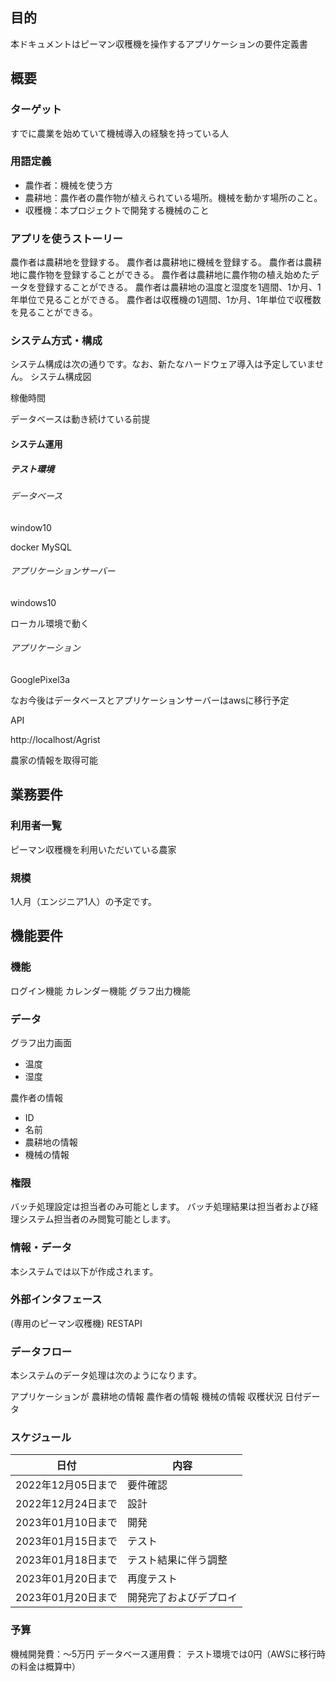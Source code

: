 ## 目的

本ドキュメントはピーマン収穫機を操作するアプリケーションの要件定義書

## 概要


### ターゲット
すでに農業を始めていて機械導入の経験を持っている人

### 用語定義
- 農作者：機械を使う方
- 農耕地：農作者の農作物が植えられている場所。機械を動かす場所のこと。
- 収穫機：本プロジェクトで開発する機械のこと


###  アプリを使うストーリー
農作者は農耕地を登録する。
農作者は農耕地に機械を登録する。
農作者は農耕地に農作物を登録することができる。
農作者は農耕地に農作物の植え始めたデータを登録することができる。
農作者は農耕地の温度と湿度を1週間、1か月、1年単位で見ることができる。
農作者は収穫機の1週間、1か月、1年単位で収穫数を見ることができる。

### システム方式・構成

システム構成は次の通りです。なお、新たなハードウェア導入は予定していません。
システム構成図

稼働時間

データベースは動き続けている前提

#### システム運用

##### テスト環境

###### データベース

window10

docker MySQL

###### アプリケーションサーバー

windows10

ローカル環境で動く

###### アプリケーション

GooglePixel3a

なお今後はデータベースとアプリケーションサーバーはawsに移行予定

API

http://localhost/Agrist

農家の情報を取得可能


## 業務要件

<!-- ### 構築後のフロー

システム構築後、フローは次のようになります。

経理担当者が専用画面にて自動取り込みに関して設定
バッチシステムが自動処理後、経理担当者にメールで完了を通知
経理担当者が経理システムへログイン
取り込み未確定データを確認後、経理システムにて確定処理を実行 -->
### 利用者一覧

ピーマン収穫機を利用いただいている農家
### 規模

1人月（エンジニア1人）の予定です。

## 機能要件

### 機能
ログイン機能
カレンダー機能
グラフ出力機能


### データ

グラフ出力画面
  - 温度
  - 湿度

農作者の情報
  - ID
  - 名前
  - 農耕地の情報
  - 機械の情報


### 権限

バッチ処理設定は担当者のみ可能とします。
バッチ処理結果は担当者および経理システム担当者のみ閲覧可能とします。

### 情報・データ

本システムでは以下が作成されます。


### 外部インタフェース

(専用のピーマン収穫機)
RESTAPI

### データフロー

本システムのデータ処理は次のようになります。

アプリケーションが
農耕地の情報
農作者の情報
機械の情報
収穫状況
日付データ

### スケジュール

| 日付 | 内容 |
|------|------|
| 2022年12月05日まで | 要件確認 |
| 2022年12月24日まで | 設計 |
| 2023年01月10日まで | 開発 |
| 2023年01月15日まで | テスト |
| 2023年01月18日まで | テスト結果に伴う調整 |
| 2023年01月20日まで | 再度テスト |
| 2023年01月20日まで | 開発完了およびデプロイ |

### 予算

機械開発費：～5万円
データベース運用費： テスト環境では0円（AWSに移行時の料金は概算中）